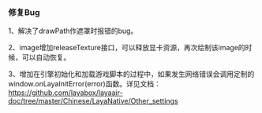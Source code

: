 
### 修复Bug  

1、解决了drawPath作遮罩时报错的bug。  

2、image增加releaseTexture接口，可以释放显卡资源，再次绘制该image的时候，可以自动恢复。  

3、增加在引擎初始化和加载游戏脚本的过程中，如果发生网络错误会调用定制的window.onLayaInitError(error)函数。详见文档：https://github.com/layabox/layaair-doc/tree/master/Chinese/LayaNative/Other_settings
